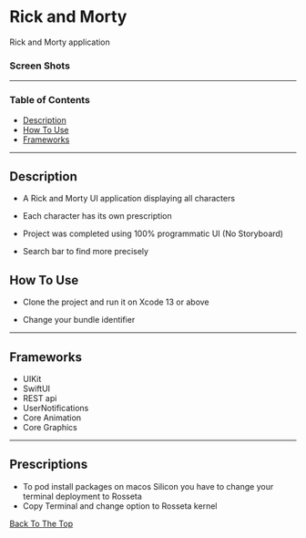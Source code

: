 # Rick and Morty
Rick and Morty application 


### Screen Shots



---

### Table of Contents

- [Description](#description)
- [How To Use](#how-to-use)
- [Frameworks](#frameworks)

---

## Description

- A Rick and Morty UI application displaying all characters

- Each character has its own prescription 

- Project was completed using 100% programmatic UI (No Storyboard)

- Search bar to find more precisely



## How To Use

- Clone the project and run it on Xcode 13 or above

- Change your bundle identifier
---

## Frameworks

- UIKit
- SwiftUI
- REST api
- UserNotifications
- Core Animation
- Core Graphics

---
## Prescriptions

- To pod install packages on macos Silicon you have to change your terminal deployment to Rosseta
- Copy Terminal and change option to Rosseta kernel

[Back To The Top](#RickandMorty)
